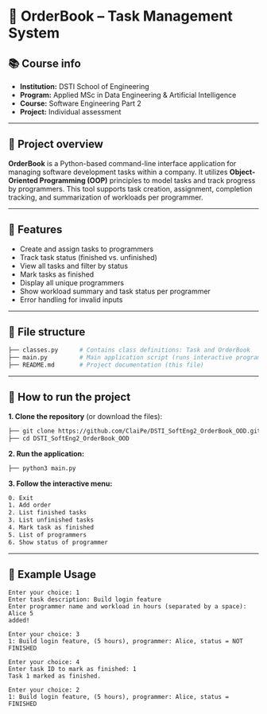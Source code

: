 # 🧾 OrderBook – Task Management System

## 📚 Course info

- **Institution:** DSTI School of Engineering
- **Program:** Applied MSc in Data Engineering & Artificial Intelligence  
- **Course:** Software Engineering Part 2   
- **Project:** Individual assessment  

---

## 🎯 Project overview

**OrderBook** is a Python-based command-line interface application for managing software development tasks within a company. It utilizes **Object-Oriented Programming (OOP)** principles to model tasks and track progress by programmers. This tool supports task creation, assignment, completion tracking, and summarization of workloads per programmer.

---

## 🧱 Features

- Create and assign tasks to programmers
- Track task status (finished vs. unfinished)
- View all tasks and filter by status
- Mark tasks as finished
- Display all unique programmers
- Show workload summary and task status per programmer
- Error handling for invalid inputs

---

## 📁 File structure

```bash
├── classes.py      # Contains class definitions: Task and OrderBook
├── main.py         # Main application script (runs interactive program)
├── README.md       # Project documentation (this file)
```

---

## 🚀 How to run the project
**1. Clone the repository** (or download the files):

```bash
├── git clone https://github.com/ClaiPe/DSTI_SoftEng2_OrderBook_OOD.git
├── cd DSTI_SoftEng2_OrderBook_OOD
```

**2. Run the application:**
```bash
├── python3 main.py
```
**3. Follow the interactive menu:**
```bash
0. Exit
1. Add order
2. List finished tasks
3. List unfinished tasks
4. Mark task as finished
5. List of programmers
6. Show status of programmer
```

---

## 🧪 Example Usage
```text
Enter your choice: 1
Enter task description: Build login feature
Enter programmer name and workload in hours (separated by a space): Alice 5
added!

Enter your choice: 3
1: Build login feature, (5 hours), programmer: Alice, status = NOT FINISHED

Enter your choice: 4
Enter task ID to mark as finished: 1
Task 1 marked as finished.

Enter your choice: 2
1: Build login feature, (5 hours), programmer: Alice, status = FINISHED
```